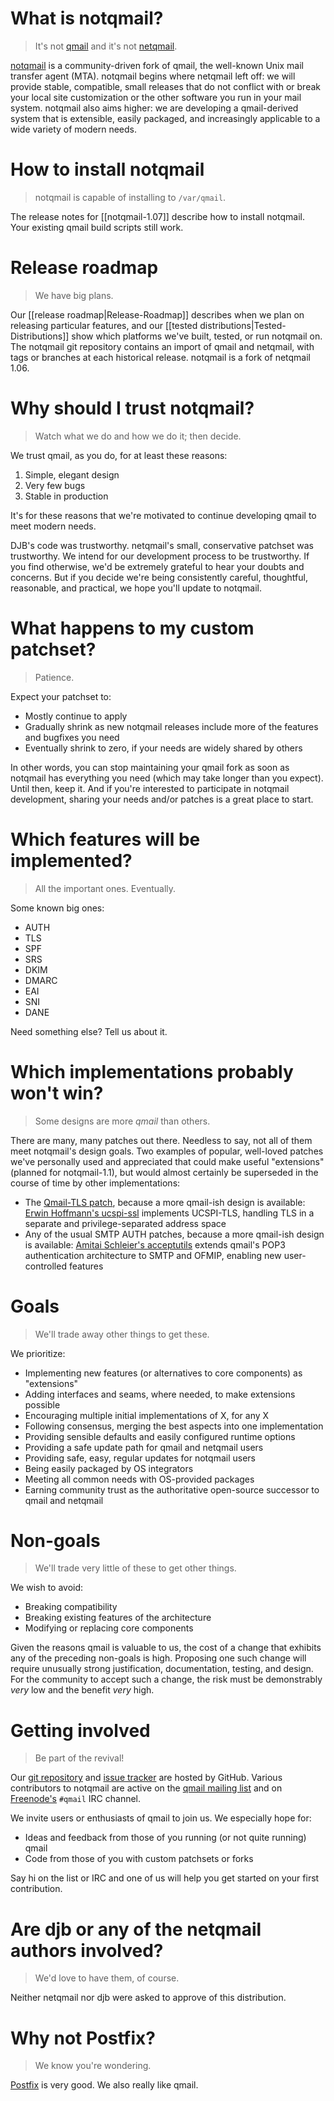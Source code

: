 # What is notqmail?

> It's not [qmail](https://cr.yp.to/qmail.html) and it's not [netqmail](http://netqmail.org).

[notqmail](http://notqmail.org) is a community-driven fork of qmail, the well-known Unix mail transfer agent (MTA). notqmail begins where netqmail left off: we will provide stable, compatible, small releases that do not conflict with or break your local site customization or the other software you run in your mail system. notqmail also aims higher: we are developing a qmail-derived system that is extensible, easily packaged, and increasingly applicable to a wide variety of modern needs.

# How to install notqmail

> notqmail is capable of installing to `/var/qmail`.

The release notes for [[notqmail-1.07]] describe how to install notqmail.  Your existing qmail build scripts still work.

# Release roadmap

> We have big plans.

Our [[release roadmap|Release-Roadmap]] describes when we plan on releasing particular features, and our [[tested distributions|Tested-Distributions]] show which platforms we've built, tested, or run notqmail on.
The notqmail git repository contains an import of qmail and netqmail, with tags or branches at each historical release. notqmail is a fork of netqmail 1.06.

# Why should I trust notqmail?

> Watch what we do and how we do it; then decide.

We trust qmail, as you do, for at least these reasons:

1. Simple, elegant design
2. Very few bugs
3. Stable in production

It's for these reasons that we're motivated to continue developing qmail to meet modern needs.

DJB's code was trustworthy. netqmail's small, conservative patchset was trustworthy. We intend for our development process to be trustworthy. If you find otherwise, we'd be extremely grateful to hear your doubts and concerns. But if you decide we're being consistently careful, thoughtful, reasonable, and practical, we hope you'll update to notqmail.

# What happens to my custom patchset?

> Patience.

Expect your patchset to:

- Mostly continue to apply
- Gradually shrink as new notqmail releases include more of the features and bugfixes you need
- Eventually shrink to zero, if your needs are widely shared by others

In other words, you can stop maintaining your qmail fork as soon as notqmail has everything you need (which may take longer than you expect). Until then, keep it. And if you're interested to participate in notqmail development, sharing your needs and/or patches is a great place to start.

# Which features will be implemented?

> All the important ones. Eventually.

Some known big ones:

- AUTH
- TLS
- SPF
- SRS
- DKIM
- DMARC
- EAI
- SNI
- DANE

Need something else? Tell us about it.

# Which implementations probably won't win?

> Some designs are more _qmail_ than others.

There are many, many patches out there. Needless to say, not all of them meet notqmail's design goals. Two examples of popular, well-loved patches we've personally used and appreciated that could make useful "extensions" (planned for notqmail-1.1), but would almost certainly be superseded in the course of time by other implementations:

- The [Qmail-TLS patch](http://inoa.net/qmail-tls/), because a more qmail-ish design is available: [Erwin Hoffmann's ucspi-ssl](https://www.fehcom.de/ipnet/ucspi-ssl.html) implements UCSPI-TLS, handling TLS in a separate and privilege-separated address space
- Any of the usual SMTP AUTH patches, because a more qmail-ish design is available: [Amitai Schleier's acceptutils](https://schmonz.com/qmail/acceptutils/) extends qmail's POP3 authentication architecture to SMTP and OFMIP, enabling new user-controlled features

# Goals

> We'll trade away other things to get these.

We prioritize:

- Implementing new features (or alternatives to core components) as "extensions"
- Adding interfaces and seams, where needed, to make extensions possible
- Encouraging multiple initial implementations of X, for any X
- Following consensus, merging the best aspects into one implementation
- Providing sensible defaults and easily configured runtime options
- Providing a safe update path for qmail and netqmail users
- Providing safe, easy, regular updates for notqmail users
- Being easily packaged by OS integrators
- Meeting all common needs with OS-provided packages
- Earning community trust as the authoritative open-source successor to qmail and netqmail

# Non-goals

> We'll trade very little of these to get other things.

We wish to avoid:

- Breaking compatibility
- Breaking existing features of the architecture
- Modifying or replacing core components

Given the reasons qmail is valuable to us, the cost of a change that exhibits any of the preceding non-goals is high. Proposing one such change will require unusually strong justification, documentation, testing, and design. For the community to accept such a change, the risk must be demonstrably _very_ low and the benefit _very_ high.

# Getting involved

> Be part of the revival!

Our [git repository](https://github.com/notqmail/notqmail) and [issue tracker](https://github.com/notqmail/notqmail/issues) are hosted by GitHub.  Various contributors to notqmail are active on the [qmail mailing list](https://cr.yp.to/lists.html#qmail) and on [Freenode's](https://freenode.net/) `#qmail` IRC channel.

We invite users or enthusiasts of qmail to join us. We especially hope for:

- Ideas and feedback from those of you running (or not quite running) qmail
- Code from those of you with custom patchsets or forks

Say hi on the list or IRC and one of us will help you get started on your first contribution.

# Are djb or any of the netqmail authors involved?

> We'd love to have them, of course.

Neither netqmail nor djb were asked to approve of this distribution.

# Why not Postfix?

> We know you're wondering.

[Postfix](http://www.postfix.org) is very good. We also really like qmail.